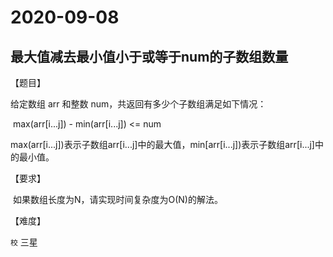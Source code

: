 # 2020-09-08

## 最大值减去最小值小于或等于num的子数组数量

【题目】

给定数组 arr 和整数 num，共返回有多少个子数组满足如下情况：

​		max(arr[i...j]) - min(arr[i...j]) <= num

​		max(arr[i...j])表示子数组arr[i...j]中的最大值，min[arr[i...j])表示子数组arr[i...j]中的最小值。



【要求】

​      如果数组长度为N，请实现时间复杂度为O(N)的解法。



【难度】

`校` 三星